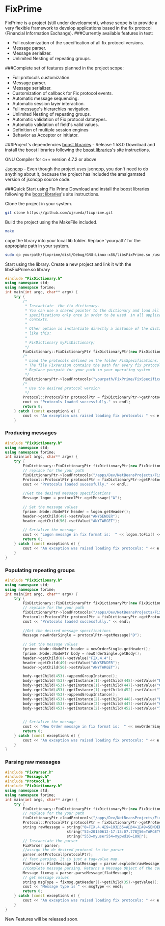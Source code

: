 # FixPrime

FixPrime is a project (still under development), whose scope is to provide a very flexible framework to develop applications based in the fix protocol (Financial Information Exchange). 
###Currently available features in test:
 - Full customization of the specification of all fix protocol versions.
 - Message parser.
 - Message serializer.
 - Unlimited Nesting of repeating groups.

###Complete set of features planned in the project scope:
  - Full protocols customization.
  - Message parser.
  - Message serializer.
  - Customization of callback for Fix protocol events.
  - Automatic message sequencing.
  - Automatic session layer interaction.
  - Full message's hierarchies navigation.
  - Unlimited Nesting of repeating groups.
  - Automatic validation of Fix protocol datatypes.
  - Automatic validation of field's valid values.
  - Definition of multiple session engines
  - Behavior as Acceptor or initiator.
 
###Project's dependencies
[boost libraries] - Release 1.58.0
Download and install the boost libraries following the [boost libraries]'s site instructions.

GNU Compiler for c++ version 4.7.2 or above

[Jsoncpp] - Even though the project uses jsoncpp, you don't need to do anything about it, because the project has included the amalgamated version of jsoncpp source code.

###Quick Start using Fix Prime
Download and install the boost libraries following the [boost libraries]'s site instructions.

Clone the project in your system.
``` sh
git clone https://github.com/xjrueda/fixprime.git
```
Build the project using the MakeFile included.
```sh
make
```
copy the library into your local lib folder. Replace 'yourpath' for the appropiate path in your system.
```sh
sudo cp yourpath/fixprime/dist/Debug/GNU-Linux-x86/libsFixPrime.so /usr/local/lib
```
Start using the library.  Create a new project and link it with the libsFixPrime.so library
``` c++  
#include "FixDictionary.h"
using namespace std;
using namespace fprime;
int main(int argc, char** argv) {
    try {
        /* 
         * Instantiate  the fix dictionary.
         * You can use a shared pointer to the dictionary and load all protocol 
         * specifications only once in order to be used  in all application 
         * contexts.
         * 
         * Other option is instantiate directly a instance of the dictionary 
         * like this:
         *  
         * FixDictionary myFixDictionary;
         */
        FixDictionary::FixDictionaryPtr fixDictionaryPtr(new FixDictionary);
        /*
         * Load the protocols defined on the folder FixSpecifications.
         * The file FixVersion contains the path for every fix protocol specification
         * Replace yourpath for your path in your operating system
         */
        fixDictionaryPtr->loadProtocols("yourpath/FixPrime/FixSpecifications/FixVersions.json");
        /*
         * Use the desired protocol version
         */
        Protocol::ProtocolPtr protocolPtr = fixDictionaryPtr->getProtocol("FIX.4.4");
        cout << "Protocols loaded successfully." << endl;
        return 0;
    } catch (const exception& e) {
        cout << "An exception was raised loading fix protocols: " << e.what() << endl;
    }
```
### Producing messages

``` c++  
#include "FixDictionary.h"
using namespace std;
using namespace fprime;
int main(int argc, char** argv) {
    try {
        FixDictionary::FixDictionaryPtr fixDictionaryPtr(new FixDictionary);
        // replace for the your path 
        fixDictionaryPtr->loadProtocols("/apps/Dev/NetBeansProjects/FixPrime/FixSpecifications_2/FixVersions.json");
        Protocol::ProtocolPtr protocolPtr = fixDictionaryPtr->getProtocol("FIX.4.4");
        cout << "Protocols loaded sucessfully." << endl;
      
        //Get the desired message specifications
        Message logon = protocolPtr->getMessage("A");
      
        // Set the message values
        fprime::Node::NodePtr header = logon.getHeader();
        header->getChild(49)->setValue("ANYSENDER");
        header->getChild(56)->setValue("ANYTARGET");
        
        // Serialize the message
        cout << "Logon message in fix format is:  " << logon.toFix() << endl;
        return 0;
    } catch (const exception& e) {
        cout << "An exception was raised loading fix protocols: " << e.what() << endl;
    }
}
```
### Populating repeating groups
``` c++  
#include "FixDictionary.h"
using namespace std;
using namespace fprime;
int main(int argc, char** argv) {
    try {
        FixDictionary::FixDictionaryPtr fixDictionaryPtr(new FixDictionary);
        // replace for the your path 
        fixDictionaryPtr->loadProtocols("/apps/Dev/NetBeansProjects/FixPrime/FixSpecifications_2/FixVersions.json");
        Protocol::ProtocolPtr protocolPtr = fixDictionaryPtr->getProtocol("FIX.4.4");
        cout << "Protocols loaded successfully." << endl;
      
        //Get the desired message specifications
        Message newOrderSingle = protocolPtr->getMessage("D");
      
        // Set the message values
        fprime::Node::NodePtr header = newOrderSingle.getHeader();
        fprime::Node::NodePtr body = newOrderSingle.getBody();
        header->getChild(8)->setValue("FIX.4.4");
        header->getChild(49)->setValue("ANYSENDER");
        header->getChild(56)->setValue("ANYTARGET");

        body->getChild(453)->appendGroupInstance();
        body->getChild(453)->getInstance(1)->getChild(448)->setValue("EXEFIRM00001");
        body->getChild(453)->getInstance(1)->getChild(447)->setValue("C");
        body->getChild(453)->getInstance(1)->getChild(452)->setValue("1");
        body->getChild(453)->appendGroupInstance();
        body->getChild(453)->getInstance(2)->getChild(448)->setValue("ENTERINFIRM01");
        body->getChild(453)->getInstance(2)->getChild(447)->setValue("C");
        body->getChild(453)->getInstance(2)->getChild(452)->setValue("7");
        
        
        // Serialize the message
        cout << "New Order message in fix format is:  " << newOrderSingle.toFix() << endl;
        return 0;
    } catch (const exception& e) {
        cout << "An exception was raised loading fix protocols: " << e.what() << endl;
    }
}
```
### Parsing raw messages
``` c++  
#include "FixParser.h"
#include "Message.h"
#include "Protocol.h"
#include "FixDictionary.h"
using namespace std;
using namespace fprime;
int main(int argc, char** argv) {
    try {
        FixDictionary::FixDictionaryPtr fixDictionaryPtr(new FixDictionary);
        // replace for the your path 
        fixDictionaryPtr->loadProtocols("/apps/Dev/NetBeansProjects/FixPrime/FixSpecifications_2/FixVersions.json");
        Protocol::ProtocolPtr protocolPtr = fixDictionaryPtr->getProtocol("FIX.4.4");
        string rawMessage = string("8=FIX.4.49=10335=A34=149=SENDER50=123X05") +
                            string("52=20150612-17:13:07.77856=TARGET98=0108=10141=Y") +
                            string("553=myuser554=mypwd10=189");
        // Instanciate the parser        
        FixParser parser;
        //assign the de desired protocol to the parser
        parser.setProtocol(protocolPtr);
        // fast parsing. It is just a tag=value map.
        FixParser::FlatMessage flatMessage = parser.explode(rawMessage);
        //Complete message parsing. Returns a Message Object of the corresponding fix message type
        Message fixmsg = parser.parseMessage(flatMessage);
        // get message values
        string msgType = fixmsg.getHeader()->getChild(35)->getValue();
        cout << "Message type is " << msgType << endl;
        return 0;
    } catch (const exception& e) {
        cout << "An exception was raised loading fix protocols: " << e.what() << endl;
    }
}
```

New Features will be released soon.


[Boost libraries]:http://www.boost.org
[Jsoncpp]:https://github.com/open-source-parsers/jsoncpp